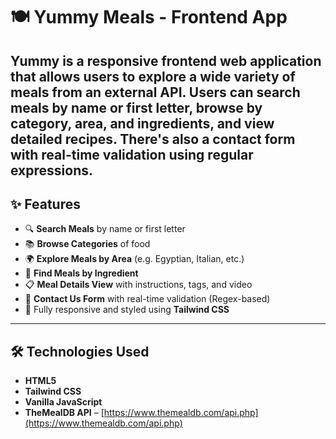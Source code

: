 # 🍽️ Yummy Meals - Frontend App

Yummy is a responsive frontend web application that allows users to explore a wide variety of meals from an external API. 
Users can search meals by name or first letter, browse by category, area, and ingredients, and view detailed recipes. 
There's also a contact form with real-time validation using regular expressions.
---

## ✨ Features

- 🔍 **Search Meals** by name or first letter
- 📚 **Browse Categories** of food
- 🌍 **Explore Meals by Area** (e.g. Egyptian, Italian, etc.)
- 🧂 **Find Meals by Ingredient**
- 📋 **Meal Details View** with instructions, tags, and video
- 📩 **Contact Us Form** with real-time validation (Regex-based)
- 🎨 Fully responsive and styled using **Tailwind CSS**

---

## 🛠️ Technologies Used

- **HTML5**
- **Tailwind CSS**
- **Vanilla JavaScript**
- **TheMealDB API** – [https://www.themealdb.com/api.php](https://www.themealdb.com/api.php)
